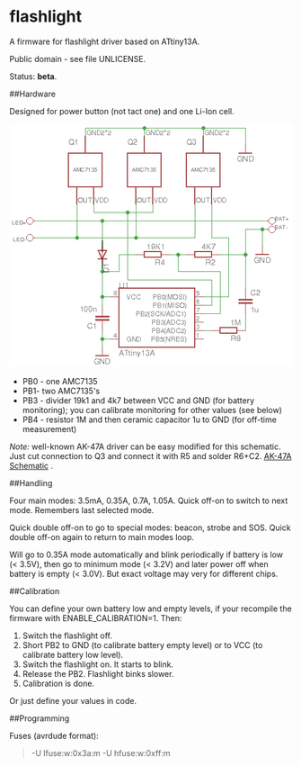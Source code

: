 # flashlight

A firmware for flashlight driver based on ATtiny13A.

Public domain - see file UNLICENSE.

Status: **beta**.

##Hardware

Designed for power button (not tact one) and one Li-Ion cell. 

![Schematic](docs/Main.png) 

- PB0 - one AMC7135
- PB1- two AMC7135's
- PB3 - divider 19k1 and 4k7 between VCC and GND (for battery monitoring); you can calibrate monitoring for other values (see below)
- PB4 - resistor 1M and then ceramic capacitor 1u to GND (for off-time measurement)

*Note:* well-known AK-47A driver can be easy modified for this schematic. Just cut connection to Q3 and connect it with R5 and solder R6+C2. [AK-47A Schematic](docs/AK-47A.png) .

##Handling

Four main modes: 3.5mA, 0.35A, 0.7A, 1.05A. Quick off-on to switch to next mode. Remembers last selected mode.

Quick double off-on to go to special modes: beacon, strobe and SOS. Quick double off-on again to return to main modes loop.

Will go to 0.35A mode automatically and blink periodically if battery is low (< 3.5V), then go to minimum mode (< 3.2V) and later power off when battery is empty (< 3.0V). But exact voltage may very for different chips.

##Calibration

You can define your own battery low and empty levels, if your recompile the firmware with ENABLE_CALIBRATION=1. Then:

1. Switch the flashlight off. 
2. Short PB2 to GND (to calibrate battery empty level) or to VCC (to calibrate battery low level). 
3. Switch the flashlight on. It starts to blink. 
4. Release the PB2. Flashlight binks slower.
5. Calibration is done.

Or just define your values in code.

##Programming

Fuses (avrdude format):

>-U lfuse:w:0x3a:m -U hfuse:w:0xff:m
